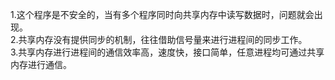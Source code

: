 1.这个程序是不安全的，当有多个程序同时向共享内存中读写数据时，问题就会出现。  
2.共享内存没有提供同步的机制，往往借助信号量来进行进程间的同步工作。  
3.共享内存进行进程间的通信效率高，速度快，接口简单，任意进程均可通过共享内存进行通信。  
